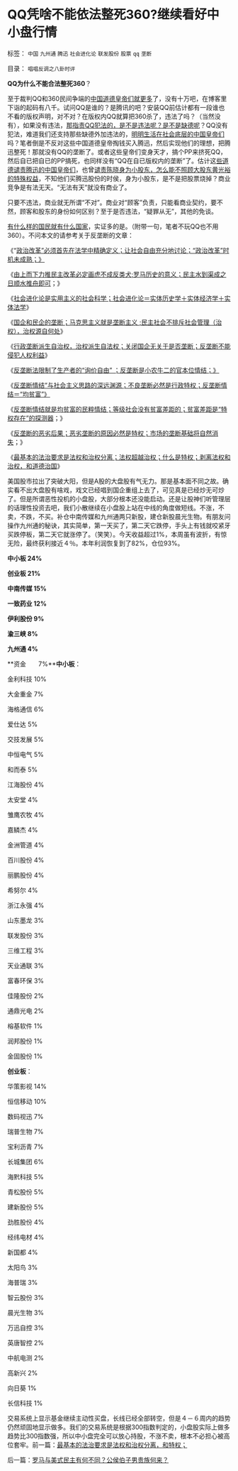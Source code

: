 # QQ凭啥不能依法整死360?继续看好中小盘行情

标签： `中国` `九州通` `腾迅` `社会进化论` `联发股份` `股票` `qq` `垄断` 

目录： `唱唱反调之八卦时评`

**QQ为什么不能合法整死360**？

至于裁判QQ和360民间争端的[中国道德皇帝们就更多](../../../2010/6/23/“讲道德者”最缺德.md)了，没有十万吧，在博客里下诣的起码有八千。试问QQ是谁的？是腾讯的吧？安装QQ前估计都有一段谁也不看的版权声明，对不对？在版权内QQ就算把360杀了，违法了吗？（当然没有），如果没有违法，[那指责QQ犯法的，是不是违法呢？是不是缺德呢](../../../2010/6/27/道德自省即为善，道德律人必为恶,道德标榜则为邪.md)？QQ没有犯法，难道我们还支持那些缺德外加违法的，[明明生活在社会底层的中国皇帝们](../../../2009/2/2/实例解剖极左的人格认知误区.md)吗？笔者倒是不反对这些中国道德皇帝掏钱买入腾迅，然后实现他们的理想，把腾迅整死！那就没有QQ的垄断了。或者这些皇帝们变身天才，搞个PP来挤死QQ，然后自已把自已的PP搞死，也同样没有“QQ在自已版权内的垄断”了。估计这[些道德谴责腾迅的中国皇帝们](../../../2010/8/26/刊登无良照《挟尸要价》涉嫌违法犯罪.md)，也曾[谴责陈晓身为小股东，怎么能不照顾大股东黄光裕的特殊权益](../../../2010/10/2/陈晓乍成了黄光裕的包衣？.md)，不知他们买腾迅股份的时侯，身为小股东，是不是把股票烧掉？商业竞争是有法无天。“无法有天”就没有商业了。



只要不违法，商业就无所谓“不对”。商业对“顾客”负责，只能看商业契约，要不然，顾客和股东的身份如何区别？至于是否违法，“疑罪从无”，其他的免谈。

[有什么样的国民就有什么国家](../../../2010/3/4/培养白眼狼未必是不是好制度.md)，实证多的是。（附带一句，笔者不玩QQ也不用360）。不问本文的请参考关于反垄断的文章：

《“[政治改革”必须首先在法学中精确定义；让社会自由充分地讨论；“政治改革”时机未成熟；》](http://hi.baidu.com/darthchn/blog/item/7b542e0be41edc1095ca6ba6.html)

《[由上而下力推民主改革必定画虎不成反类犬;罗马历史的意义；民主水到渠成之日顺水推舟即可](../../../2010/11/3/政治改革千万不要冒进，否则会乱！.md)；》

《[社会进化论是实用主义的社会科学；社会进化论＝实体历史学＋实体经济学＋实体法学](../../../2010/11/2/社会进化论是实用科学.md)》

《[国企和民企的垄断；马克思主义就是垄断主义
;民主社会不排斥社会管理（治权），治权源自何处](../../../2010/11/2/马克思主义就是“垄断主义”.md)》

《[行政垄断派生自治权，治权派生自法权；关闭国企无关于是否垄断；反垄断不能侵犯人权利益](../../../2010/11/2/“垄断是否合理”与“是否应干预垄断”.md)》

《[反垄断法限制了生产者的“询价自由”
；反垄断是小农牛二的官本位情结；》](../../../2010/11/3/全世界的反垄断法都侵犯人权.md)

《[反垄断情结”与社会主义思路的深远渊源；不良垄断必然是行政特权；反垄断情结＝“均贫富”》](../../../2010/11/3/“反垄断情结”与社会主义思路的深远渊源.md)

《[反垄断情结就是均贫富的民粹情结；等级社会没有贫富差距的；贫富差距是“特权存在”的探测器](../../../2010/11/4/反垄断情结就是均贫富的民粹情结复贫富差距.md)；》

《[反垄断的恶劣后果；恶劣垄断的原因必然是特权；市场的垄断基础将自然消失](../../../2010/11/3/“反垄断情结”与社会主义思路的深远渊源.md)；》

《[最基本的法治要求是法权和治权分离；法权超越治权；什么是特权；剥离法权和治权，和道德治国](../../../2010/11/4/最基本的法治要求是法权和治权分离，和特权；.md)》

美国股市拉出了突破大阳，但是A股的大盘股有气无力。那是基本面不同之故。确实看不出大盘股有啥戏，戏文已经唱到国企重组上去了，可见真是已经炒无可炒了。但是所谓恶性投机的小盘股，大部分根本还没能启动。还是让股神们听管理层的话理性投资去吧，我们小散继续在小盘股上站在中线的角度做短线。不涨，不卖，不跌，不买。补仓中南传媒和九州通两只新股，建仓新股晨光生物。有朋友问操作九州通的秘诀，其实简单，第一天买了，第二天它跌停，手头上有钱就咬紧牙买跌停板，第二天它就涨停了。（笑笑）。今天收益超过1%，本周虽有波折，有惊无险，最终获利接近４％。本年利润恢复到了82%，仓位93%。

**中小板 24%**

**创业板 21%**

**中南传媒 15%**

**一致药业 12%**

**伊利股份 9%**

**渝三峡 8%**

**九州通 4%**

**资金　　7%****中小板**：

金利科技 10%

大金重金 7%

海格通信 6%

爱仕达 5%

交技发展 5%

中恒电气 5%

和而泰 5%

江海股份 4%

太安堂 4%

雏鹰农牧 4%

嘉鳞杰 4%

金洲管道 4%

百川股份 4%

丽鹏股份 4%

希努尔 4%

浙江永强 4%

山东墨龙 3%

联发股份 3%

三维工程 3%

天业通联 3%

富春环保 3%

佳隆股份 2%

通鼎光电 2%

榕基软件 1%

润邦股份 1%

金固股份 1%



**创业板**：

华策影视 14%

恒信移动 10%

数码视迅 7%

瑞普生物 7%

宝利沥青 7%

长城集团 6%

海黓科技 5%

青松股份 5%

建新股份 5%

劲胜股份 4%

经纬电材 4%

新国都 4%

太阳鸟 3%

海普瑞 3%

智云股份 3%

晨光生物 3%

万迅自控 3%

英唐智控 2%

中航电测 2%

高新兴 2%

向日葵 1%

长信科技 1%



交易系统上显示基金继续主动性买盘，长线已经全部转空，但是４－６周内的趋势仍然顽固地显示做多。我们的交易系统是根据300指数判定的，小盘股实际上做多趋势比300指数强，所以中小盘完全可以放心持股，不涨不卖，根本不必担心被高位套牢。前一篇：[最基本的法治要求是法权和治权分离，和特权；](../../../2010/11/4/最基本的法治要求是法权和治权分离，和特权；.md)

后一篇：[罗马与美式民主有何不同？公侯伯子男贵族何来？](../../../2010/11/5/罗马与美式民主有何不同？公侯伯子男贵族何来？.md)